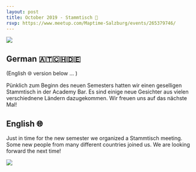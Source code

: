 ```yaml
---
layout: post
title: October 2019 - Stammtisch 🍻
rsvp: https://www.meetup.com/Maptime-Salzburg/events/265379746/
---
```


![]({{site.baseurl}}/img/2019-10-09_Stammtisch_Group.jpg)


## German 🇦🇹🇨🇭🇩🇪
(English 🌐 version below ... )

Pünklich zum Beginn des neuen Semesters hatten wir einen geselligen Stammtisch in der Academy Bar. Es sind einige neue Gesichter aus vielen verschiednene Ländern dazugekommen. Wir freuen uns auf das nächste Mal!


## English 🌐

Just in time for the new semester we organized a Stammtisch meeting. Some new people from many different countries joined us. We are looking forward the next time!

![]({{site.baseurl}}/img/2019-10-09_Stammtisch_Beer.jpg)
